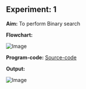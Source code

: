 ## Experiment: 1

**Aim:** To perform Binary search

**Flowchart:**

![Image](https://qph.cf2.quoracdn.net/main-qimg-742d049387316193be2d097fe7a499de)

**Program-code:** [Source-code](https://github.com/Tempestyash123456/practicals-in-Semester-4/blob/Design-and-Analysis-of-Algorithms/Exp1/binarySearch_Exp1.c)

**Output:** 

![Image](http://clanguagebasics646e040be578e.cloud.bunnyroute.com/wp-content/uploads/2012/07/c-program-binary-search-1-output.png)
